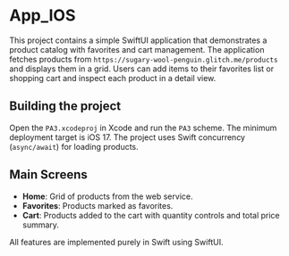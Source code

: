 # App_IOS

This project contains a simple SwiftUI application that demonstrates a product catalog with favorites and cart management. The application fetches products from `https://sugary-wool-penguin.glitch.me/products` and displays them in a grid. Users can add items to their favorites list or shopping cart and inspect each product in a detail view.

## Building the project
Open the `PA3.xcodeproj` in Xcode and run the `PA3` scheme. The minimum deployment target is iOS 17. The project uses Swift concurrency (`async/await`) for loading products.

## Main Screens
- **Home**: Grid of products from the web service.
- **Favorites**: Products marked as favorites.
- **Cart**: Products added to the cart with quantity controls and total price summary.

All features are implemented purely in Swift using SwiftUI.

